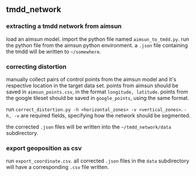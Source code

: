 ## tmdd_network

### extracting a tmdd network from aimsun

load an aimsun model. import the python file named `aimsun_to_tmdd.py`. run the python file from the aimsun python environment. a `.json` file containing the tmdd will be written to `~/somewhere`. 

### correcting distortion

manually collect pairs of control points from the aimsun model and it's respective location in the target data set. points from aimsun should be saved in `aimsun_points.csv`, in the format `longitude, latitude`. points from the google tileset should be saved in `google_points`, using the same format.

run `correct_distortion.py -h <horizontal_zones> -v <vertical_zones>`. `-h, -v` are required fields, specifying how the network should be segmented.

the corrected `.json` files will be written into the `~/tmdd_network/data` subdirectory. 

### export geoposition as csv

run `export_coordinate.csv`. all corrected `.json` files in the `data` subdirectory will have a corresponding `.csv` file written.